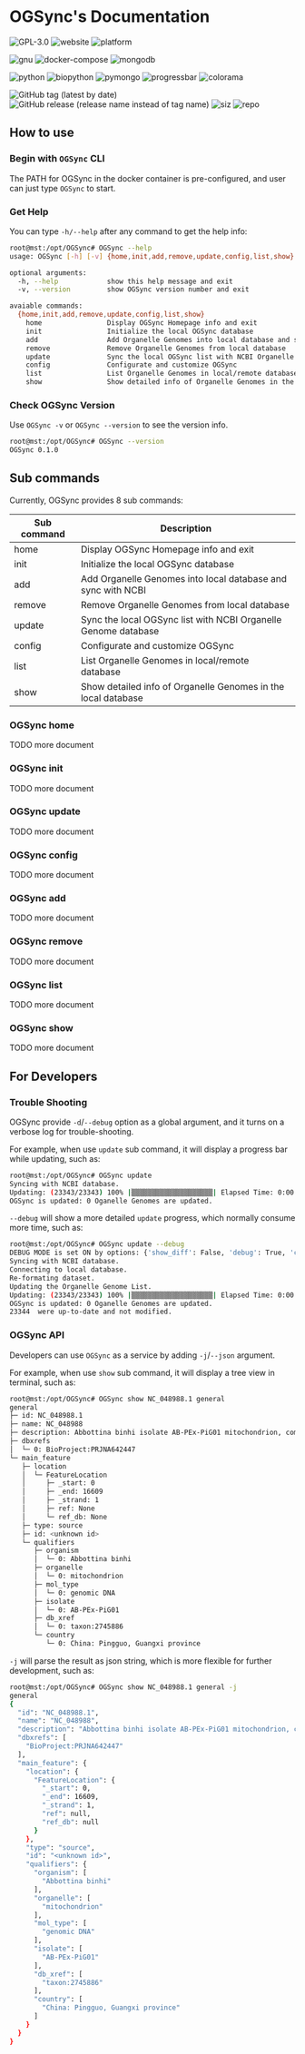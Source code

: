 # OGSync's Documentation

![GPL-3.0](https://img.shields.io/github/license/yiqingxu/OGSync) ![website](https://img.shields.io/website?down_color=lightgrey&down_message=offline&up_color=green&up_message=online&url=https%3A%2F%2Fyiqingxu.github.io%2FOGSync%2F) ![platform](https://img.shields.io/badge/platform-win--64%20%7C%20win--32%20%7C%20osx--arm64%20%7C%20osx--64%20%7C%20linux--64%20%20%7C%20linux--aarch64%20%7C%20linux--ppc64le-lightgrey)

![gnu](https://img.shields.io/badge/GNU-3-green?style=flat-square&logo=gnu) ![docker-compose](https://img.shields.io/badge/dockercompose-3-blue?style=flat-square&logo=docker) ![mongodb](https://img.shields.io/badge/mongo-4.4-green?style=flat-square&logo=mongodb)

![python](https://img.shields.io/badge/python-3-red?style=flat-square&logo=python) ![biopython](https://img.shields.io/pypi/status/biopython?label=biopython&style=flat-square) ![pymongo](https://img.shields.io/pypi/status/pymongo?label=pymongo&style=flat-square) ![progressbar](https://img.shields.io/pypi/status/progressbar?label=progressbar&style=flat-square) ![colorama](https://img.shields.io/pypi/status/colorama?label=colorama&style=flat-square)

![GitHub tag (latest by date)](https://img.shields.io/github/v/tag/yiqingxu/OGSync) ![GitHub release (release name instead of tag name)](https://img.shields.io/github/v/release/yiqingxu/OGSync?display_name=release&include_prereleases) ![siz](https://img.shields.io/github/languages/code-size/yiqingxu/OGSync) ![repo](https://img.shields.io/github/repo-size/yiqingxu/OGSync)

## How to use

### Begin with `OGSync` CLI

The PATH for OGSync in the docker container is pre-configured, and user can just type `OGSync` to start.

### Get Help

You can type `-h/--help` after any command to get the help info:

``` sh
root@mst:/opt/OGSync# OGSync --help
usage: OGSync [-h] [-v] {home,init,add,remove,update,config,list,show} ...

optional arguments:
  -h, --help            show this help message and exit
  -v, --version         show OGSync version number and exit

avaiable commands:
  {home,init,add,remove,update,config,list,show}
    home                Display OGSync Homepage info and exit
    init                Initialize the local OGSync database
    add                 Add Organelle Genomes into local database and sync with NCBI
    remove              Remove Organelle Genomes from local database
    update              Sync the local OGSync list with NCBI Organelle Genome database
    config              Configurate and customize OGSync
    list                List Organelle Genomes in local/remote database
    show                Show detailed info of Organelle Genomes in the local database
```

### Check OGSync Version
Use `OGSync -v` or `OGSync --version` to see the version info.

``` sh
root@mst:/opt/OGSync# OGSync --version
OGSync 0.1.0
```

## Sub commands

Currently, OGSync provides 8 sub commands:

|  Sub command   | Description  |
|  ----  | ----  |
| home |Display OGSync Homepage info and exit |
| init | Initialize the local OGSync database |
| add | Add Organelle Genomes into local database and sync with NCBI |
| remove | Remove Organelle Genomes from local database |
| update | Sync the local OGSync list with NCBI Organelle Genome database |
| config | Configurate and customize OGSync |
| list | List Organelle Genomes in local/remote database |
| show | Show detailed info of Organelle Genomes in the local database |

### OGSync home

TODO more document

### OGSync init

TODO more document

### OGSync update

TODO more document

### OGSync config

TODO more document

### OGSync add

TODO more document

### OGSync remove

TODO more document

### OGSync list

TODO more document
### OGSync show

TODO more document

## For Developers

### Trouble Shooting
OGSync provide `-d`/`--debug` option as a global argument, and it turns on a verbose log for trouble-shooting.

For example, when use `update` sub command, it will display a progress bar while updating, such as:

``` sh
root@mst:/opt/OGSync# OGSync update
Syncing with NCBI database.
Updating: (23343/23343) 100% |▒▒▒▒▒▒▒▒▒▒▒▒▒▒▒▒▒▒▒▒| Elapsed Time: 0:00:10 Time: 0:00:10
OGSync is updated: 0 Oganelle Genomes are updated.
```

`--debug` will show a more detailed `update` progress, which normally consume more time, such as:

``` sh
root@mst:/opt/OGSync# OGSync update --debug
DEBUG MODE is set ON by options: {'show_diff': False, 'debug': True, 'callback': <function run_update_command at 0xffffa24ba040>}
Syncing with NCBI database.
Connecting to local database.
Re-formating dataset.
Updating the Organelle Genome List.
Updating: (23343/23343) 100% |▒▒▒▒▒▒▒▒▒▒▒▒▒▒▒▒▒▒▒▒| Elapsed Time: 0:00:11 Time: 0:00:11
OGSync is updated: 0 Oganelle Genomes are updated.
23344  were up-to-date and not modified.
```

### OGSync API
Developers can use `OGSync` as a service by adding `-j`/`--json` argument.

For example, when use `show` sub command, it will display a tree view in terminal, such as:

``` sh
root@mst:/opt/OGSync# OGSync show NC_048988.1 general
general
├─ id: NC_048988.1
├─ name: NC_048988
├─ description: Abbottina binhi isolate AB-PEx-PiG01 mitochondrion, complete genome
├─ dbxrefs
│  └─ 0: BioProject:PRJNA642447
└─ main_feature
   ├─ location
   │  └─ FeatureLocation
   │     ├─ _start: 0
   │     ├─ _end: 16609
   │     ├─ _strand: 1
   │     ├─ ref: None
   │     └─ ref_db: None
   ├─ type: source
   ├─ id: <unknown id>
   └─ qualifiers
      ├─ organism
      │  └─ 0: Abbottina binhi
      ├─ organelle
      │  └─ 0: mitochondrion
      ├─ mol_type
      │  └─ 0: genomic DNA
      ├─ isolate
      │  └─ 0: AB-PEx-PiG01
      ├─ db_xref
      │  └─ 0: taxon:2745886
      └─ country
         └─ 0: China: Pingguo, Guangxi province
```

`-j` will parse the result as json string, which is more flexible for further development, such as:

``` sh
root@mst:/opt/OGSync# OGSync show NC_048988.1 general -j
general
{
  "id": "NC_048988.1",
  "name": "NC_048988",
  "description": "Abbottina binhi isolate AB-PEx-PiG01 mitochondrion, complete genome",
  "dbxrefs": [
    "BioProject:PRJNA642447"
  ],
  "main_feature": {
    "location": {
      "FeatureLocation": {
        "_start": 0,
        "_end": 16609,
        "_strand": 1,
        "ref": null,
        "ref_db": null
      }
    },
    "type": "source",
    "id": "<unknown id>",
    "qualifiers": {
      "organism": [
        "Abbottina binhi"
      ],
      "organelle": [
        "mitochondrion"
      ],
      "mol_type": [
        "genomic DNA"
      ],
      "isolate": [
        "AB-PEx-PiG01"
      ],
      "db_xref": [
        "taxon:2745886"
      ],
      "country": [
        "China: Pingguo, Guangxi province"
      ]
    }
  }
}
```
